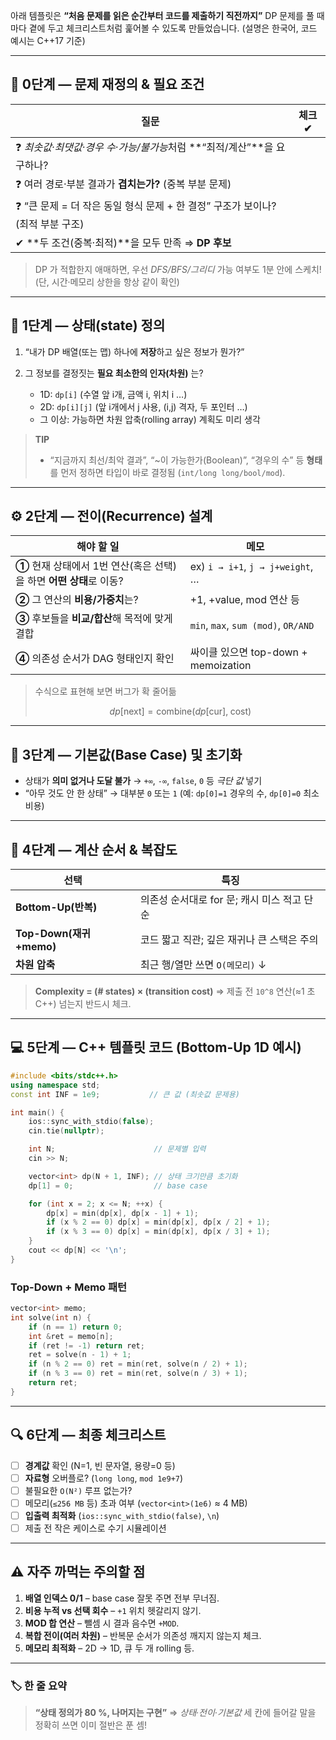 아래 템플릿은 **“처음 문제를 읽은 순간부터 코드를 제출하기 직전까지”** DP 문제를 풀 때마다 곁에 두고 체크리스트처럼 훑어볼 수 있도록 만들었습니다.
(설명은 한국어, 코드 예시는 C++17 기준)

---

## 📑 0단계 — 문제 재정의 & 필요 조건

| 질문                                                  | 체크 ✔ |
| --------------------------------------------------- | ---- |
| ❓ *최솟값·최댓값·경우 수·가능/불가능*처럼 \*\*“최적/계산”\*\*을 요구하나?    |      |
| ❓ 여러 경로·부분 결과가 **겹치는가?** (중복 부분 문제)                 |      |
| ❓ “큰 문제 = 더 작은 동일 형식 문제 + 한 결정” 구조가 보이나? (최적 부분 구조) |      |
| ✔ \*\*두 조건(중복·최적)\*\*을 모두 만족 ⇒ **DP 후보**            |      |

> DP 가 적합한지 애매하면, 우선 *DFS/BFS/그리디* 가능 여부도 1분 안에 스케치!
> (단, 시간·메모리 상한을 항상 같이 확인)

---

## 🧩 1단계 — 상태(state) 정의

1. “내가 DP 배열(또는 맵) 하나에 **저장**하고 싶은 정보가 뭔가?”
2. 그 정보를 결정짓는 **필요 최소한의 인자(차원)** 는?

   * 1D: `dp[i]` (수열 앞 i개, 금액 i, 위치 i …)
   * 2D: `dp[i][j]` (앞 i개에서 j 사용, (i,j) 격자, 두 포인터 …)
   * 그 이상: 가능하면 차원 압축(rolling array) 계획도 미리 생각

> **TIP**
>
> * “지금까지 최선/최악 결과”, “\~이 가능한가(Boolean)”, “경우의 수” 등 **형태**를 먼저 정하면 타입이 바로 결정됨 (`int/long long/bool/mod`).

---

## ⚙️ 2단계 — 전이(Recurrence) 설계

| 해야 할 일                                        | 메모                                  |
| --------------------------------------------- | ----------------------------------- |
| **①** 현재 상태에서 1번 연산(혹은 선택)을 하면 **어떤 상태**로 이동? | ex) `i → i+1`, `j → j+weight`, …    |
| **②** 그 연산의 **비용/가중치**는?                      | +1, +value, mod 연산 등                |
| **③** 후보들을 **비교/합산**해 목적에 맞게 결합               | `min`, `max`, `sum (mod)`, `OR/AND` |
| **④** 의존성 순서가 DAG 형태인지 확인                     | 싸이클 있으면 top-down + memoization      |

> 수식으로 표현해 보면 버그가 확 줄어듦
>
> $$
> dp[\text{next}] = \text{combine}(dp[\text{cur}],\;\text{cost})
> $$

---

## 🏁 3단계 — 기본값(Base Case) 및 초기화

* 상태가 **의미 없거나 도달 불가** → `+∞`, `-∞`, `false`, `0` 등 *극단 값* 넣기
* “아무 것도 안 한 상태” → 대부분 `0` 또는 `1`
  (예: `dp[0]=1` 경우의 수, `dp[0]=0` 최소 비용)

---

## 📐 4단계 — 계산 순서 & 복잡도

| 선택                    | 특징                          |
| --------------------- | --------------------------- |
| **Bottom-Up(반복)**     | 의존성 순서대로 for 문; 캐시 미스 적고 단순 |
| **Top-Down(재귀+memo)** | 코드 짧고 직관; 깊은 재귀나 큰 스택은 주의   |
| **차원 압축**             | 최근 행/열만 쓰면 `O(메모리)` ↓       |

> **Complexity = (# states) × (transition cost)**
> ⇒ 제출 전 `10^8` 연산(≈1 초 C++) 넘는지 반드시 체크.

---

## 💻 5단계 — C++ 템플릿 코드 (Bottom-Up 1D 예시)

```cpp
#include <bits/stdc++.h>
using namespace std;
const int INF = 1e9;           // 큰 값 (최솟값 문제용)

int main() {
    ios::sync_with_stdio(false);
    cin.tie(nullptr);

    int N;                      // 문제별 입력
    cin >> N;

    vector<int> dp(N + 1, INF); // 상태 크기만큼 초기화
    dp[1] = 0;                  // base case

    for (int x = 2; x <= N; ++x) {
        dp[x] = min(dp[x], dp[x - 1] + 1);
        if (x % 2 == 0) dp[x] = min(dp[x], dp[x / 2] + 1);
        if (x % 3 == 0) dp[x] = min(dp[x], dp[x / 3] + 1);
    }
    cout << dp[N] << '\n';
}
```

### Top-Down + Memo 패턴

```cpp
vector<int> memo;
int solve(int n) {
    if (n == 1) return 0;
    int &ret = memo[n];
    if (ret != -1) return ret;
    ret = solve(n - 1) + 1;
    if (n % 2 == 0) ret = min(ret, solve(n / 2) + 1);
    if (n % 3 == 0) ret = min(ret, solve(n / 3) + 1);
    return ret;
}
```

---

## 🔍 6단계 — 최종 체크리스트

* [ ] **경계값** 확인 (N=1, 빈 문자열, 용량=0 등)
* [ ] **자료형** 오버플로? (`long long`, `mod 1e9+7`)
* [ ] 불필요한 `O(N²)` 루프 없는가?
* [ ] 메모리(`≤256 MB` 등) 초과 여부 (`vector<int>(1e6)` ≈ 4 MB)
* [ ] **입출력 최적화** (`ios::sync_with_stdio(false)`, `\n`)
* [ ] 제출 전 작은 케이스로 수기 시뮬레이션

---

## ⚠️ 자주 까먹는 주의할 점

1. **배열 인덱스 0/1** – base case 잘못 주면 전부 무너짐.
2. **비용 누적 vs 선택 회수** – `+1` 위치 헷갈리지 않기.
3. **MOD 합 연산** – 뺄셈 시 결과 음수면 `+MOD`.
4. **복합 전이(여러 차원)** – 반복문 순서가 의존성 깨지지 않는지 체크.
5. **메모리 최적화** – 2D → 1D, 큐 두 개 rolling 등.

---

### 🏷️ 한 줄 요약

> **“상태 정의가 80 %, 나머지는 구현”**
> ⇒ *상태·전이·기본값* 세 칸에 들어갈 말을 정확히 쓰면 이미 절반은 푼 셈!
